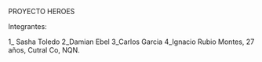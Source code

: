 PROYECTO HEROES

Integrantes:

1_ Sasha Toledo
2_Damian Ebel
3_Carlos Garcia
4_Ignacio Rubio Montes, 27 años, Cutral Co, NQN.